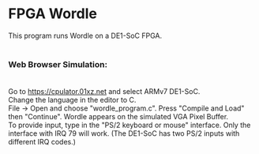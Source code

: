 # FPGA Wordle
This program runs Wordle on a DE1-SoC FPGA.<br><br>

### Web Browser Simulation: <br><br>

Go to https://cpulator.01xz.net and select ARMv7 DE1-SoC. <br>
Change the language in the editor to C.<br>
File -> Open and choose "wordle_program.c". Press "Compile and Load" then "Continue". Wordle appears on the simulated VGA Pixel Buffer.<br>
To provide input, type in the "PS/2 keyboard or mouse" interface. Only the interface with IRQ 79 will work. (The DE1-SoC has two PS/2 inputs with different IRQ codes.)
